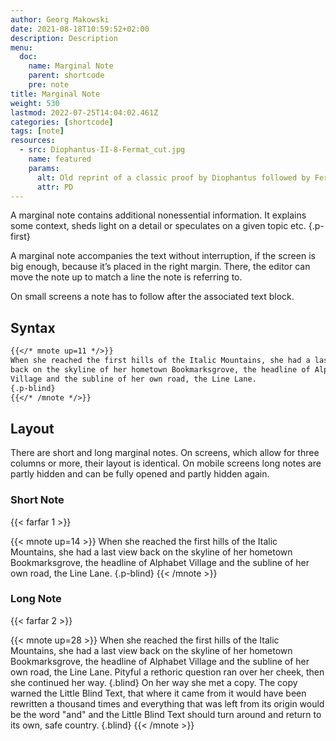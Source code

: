 ```yaml
---
author: Georg Makowski
date: 2021-08-18T10:59:52+02:00
description: Description
menu:
  doc:
    name: Marginal Note
    parent: shortcode
    pre: note
title: Marginal Note
weight: 530
lastmod: 2022-07-25T14:04:02.461Z
categories: [shortcode]
tags: [note]
resources:
  - src: Diophantus-II-8-Fermat_cut.jpg
    name: featured
    params:
      alt: Old reprint of a classic proof by Diophantus followed by Fermat’s famous last conjecture 
      attr: PD
---
```


A marginal note contains additional nonessential information. It explains some context, sheds light on a detail or speculates on a given topic etc.
{.p-first} <!--more-->

A marginal note accompanies the text without interruption, if the screen is big enough, because it’s placed in the right margin. There, the editor can move the note up to match a line the note is referring to.  

On small screens a note has to follow after the associated text block.

## Syntax

```md
{{</* mnote up=11 */>}}
When she reached the first hills of the Italic Mountains, she had a last view 
back on the skyline of her hometown Bookmarksgrove, the headline of Alphabet 
Village and the subline of her own road, the Line Lane. 
{.p-blind}
{{</* /mnote */>}}
```

## Layout

There are short and long marginal notes. On screens, which allow for three columns or more, their layout is identical. On mobile screens long notes are partly hidden and can be fully opened and partly hidden again.

### Short Note

{{< farfar 1 >}}

{{< mnote up=14 >}}
When she reached the first hills of the Italic Mountains, she had a last view back on the skyline of her hometown Bookmarksgrove, the headline of Alphabet Village and the subline of her own road, the Line Lane.
{.p-blind}
{{< /mnote >}}

### Long Note

{{< farfar 2 >}}

{{< mnote up=28 >}}
When she reached the first hills of the Italic Mountains, she had a last view back on the skyline of her hometown Bookmarksgrove, the headline of Alphabet Village and the subline of her own road, the Line Lane. Pityful a rethoric question ran over her cheek, then she continued her way.
{.blind}
On her way she met a copy. The copy warned the Little Blind Text, that where it came from it would have been rewritten a thousand times and everything that was left from its origin would be the word "and" and the Little Blind Text should turn around and return to its own, safe country.
{.blind}
{{< /mnote >}}
